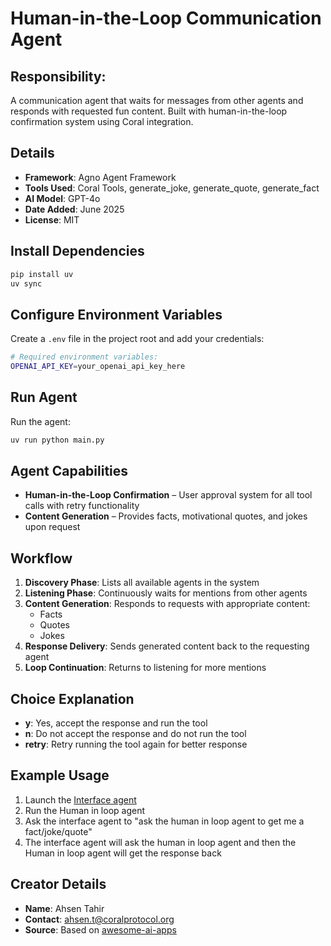 # Human-in-the-Loop Communication Agent

## Responsibility:
A communication agent that waits for messages from other agents and responds with requested fun content. Built with human-in-the-loop confirmation system using Coral integration.

## Details
- **Framework**: Agno Agent Framework
- **Tools Used**: Coral Tools, generate_joke, generate_quote, generate_fact
- **AI Model**: GPT-4o  
- **Date Added**: June 2025
- **License**: MIT

## Install Dependencies
```bash
pip install uv
uv sync
```

## Configure Environment Variables
Create a `.env` file in the project root and add your credentials:

```bash
# Required environment variables:
OPENAI_API_KEY=your_openai_api_key_here
```

## Run Agent
Run the agent:

```bash
uv run python main.py
```

## Agent Capabilities
- **Human-in-the-Loop Confirmation** – User approval system for all tool calls with retry functionality  
- **Content Generation** – Provides facts, motivational quotes, and jokes upon request

## Workflow
1. **Discovery Phase**: Lists all available agents in the system
2. **Listening Phase**: Continuously waits for mentions from other agents
3. **Content Generation**: Responds to requests with appropriate content:
   - Facts
   - Quotes  
   - Jokes
4. **Response Delivery**: Sends generated content back to the requesting agent
5. **Loop Continuation**: Returns to listening for more mentions

## Choice Explanation
- **y**: Yes, accept the response and run the tool
- **n**: Do not accept the response and do not run the tool  
- **retry**: Retry running the tool again for better response


## Example Usage
1. Launch the [Interface agent](https://github.com/Coral-Protocol/Voice-Interface-Agent)
2. Run the Human in loop agent
3. Ask the interface agent to "ask the human in loop agent to get me a fact/joke/quote"
4. The interface agent will ask the human in loop agent and then the Human in loop agent will get the response back

## Creator Details
- **Name**: Ahsen Tahir
- **Contact**: ahsen.t@coralprotocol.org
- **Source**: Based on [awesome-ai-apps](https://github.com/Arindam200/awesome-ai-apps/tree/main/simple_ai_agents/human_in_the_loop_agent)
